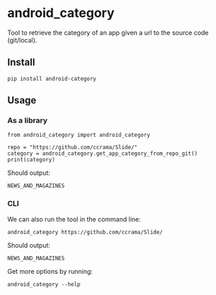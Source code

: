 # android_category

Tool to retrieve the category of an app given a url to the source code (git/local).

## Install

```
pip install android-category
```

## Usage

### As a library


```
from android_category import android_category

repo = "https://github.com/ccrama/Slide/"
category = android_category.get_app_category_from_repo_git()
print(category)
```

Should output:

```
NEWS_AND_MAGAZINES
```

### CLI

We can also run the tool in the command line:

```
android_category https://github.com/ccrama/Slide/
```

Should output:

```
NEWS_AND_MAGAZINES
```

Get more options by running:

```
android_category --help
```

